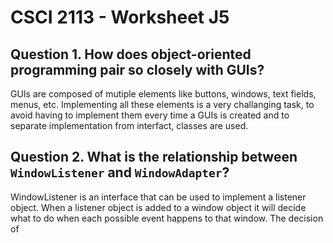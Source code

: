 # CSCI 2113 - Worksheet J5
## Question 1. How does object-oriented programming pair so closely with GUIs?
GUIs are composed of mutiple elements like buttons, windows, text fields, menus, etc.
Implementing all these elements is a very challanging task, to avoid having to implement them every time a GUIs is created and to separate implementation from interfact, 
classes are used.  

## Question 2. What is the relationship between `WindowListener` and `WindowAdapter`?
WindowListener is an interface that can be used to implement a listener object. When a listener object is added to a 
window object it will decide what to do when each possible event happens to that window. The decision of 
